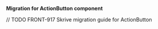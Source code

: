 **Migration for ActionButton component**

// TODO FRONT-917 Skrive migration guide for ActionButton
